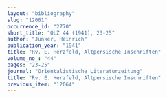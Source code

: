 ```yaml
---
layout: "bibliography"
slug: "12061"
occurrence_id: "2770"
short_title: "OLZ 44 (1941), 23-25"
author: "Junker, Heinrich"
publication_year: "1941"
title: "Rv. E. Herzfeld, Altpersische Inschriften"
volume_no_: "44"
pages: "23-25"
journal: "Orientalistische Literaturzeitung"
title: "Rv. E. Herzfeld, Altpersische Inschriften"
previous_item: "12064"
---
```

